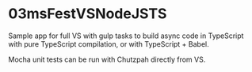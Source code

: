 # 03msFestVSNodeJSTS

Sample app for full VS with gulp tasks to build async code in TypeScript with pure TypeScript compilation, or with TypeScript + Babel.

Mocha unit tests can be run with Chutzpah directly from VS.